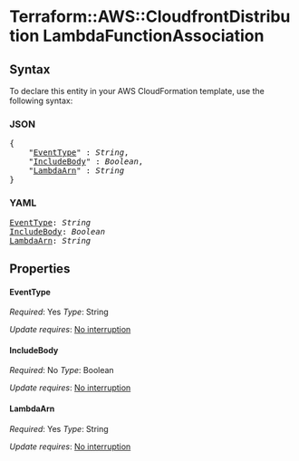 # Terraform::AWS::CloudfrontDistribution LambdaFunctionAssociation

## Syntax

To declare this entity in your AWS CloudFormation template, use the following syntax:

### JSON

<pre>
{
    "<a href="#eventtype" title="EventType">EventType</a>" : <i>String</i>,
    "<a href="#includebody" title="IncludeBody">IncludeBody</a>" : <i>Boolean</i>,
    "<a href="#lambdaarn" title="LambdaArn">LambdaArn</a>" : <i>String</i>
}
</pre>

### YAML

<pre>
<a href="#eventtype" title="EventType">EventType</a>: <i>String</i>
<a href="#includebody" title="IncludeBody">IncludeBody</a>: <i>Boolean</i>
<a href="#lambdaarn" title="LambdaArn">LambdaArn</a>: <i>String</i>
</pre>

## Properties

#### EventType

_Required_: Yes
_Type_: String

_Update requires_: [No interruption](https://docs.aws.amazon.com/AWSCloudFormation/latest/UserGuide/using-cfn-updating-stacks-update-behaviors.html#update-no-interrupt)

#### IncludeBody

_Required_: No
_Type_: Boolean

_Update requires_: [No interruption](https://docs.aws.amazon.com/AWSCloudFormation/latest/UserGuide/using-cfn-updating-stacks-update-behaviors.html#update-no-interrupt)

#### LambdaArn

_Required_: Yes
_Type_: String

_Update requires_: [No interruption](https://docs.aws.amazon.com/AWSCloudFormation/latest/UserGuide/using-cfn-updating-stacks-update-behaviors.html#update-no-interrupt)

